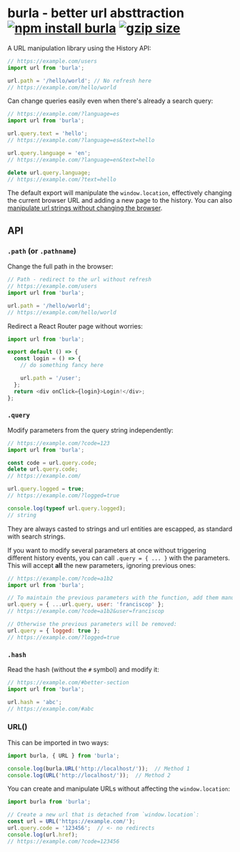 # burla - better url absttraction [![npm install burla](https://img.shields.io/badge/npm%20install-burla-blue.svg)](https://www.npmjs.com/package/burla) [![gzip size](https://img.badgesize.io/franciscop/burla/master/index.min.js.svg?compression=gzip)](https://github.com/franciscop/burla/blob/master/index.min.js)

A URL manipulation library using the History API:

```js
// https://example.com/users
import url from 'burla';

url.path = '/hello/world'; // No refresh here
// https://example.com/hello/world
```

Can change queries easily even when there's already a search query:

```js
// https://example.com/?language=es
import url from 'burla';

url.query.text = 'hello';
// https://example.com/?language=es&text=hello

url.query.language = 'en';
// https://example.com/?language=en&text=hello

delete url.query.language;
// https://example.com/?text=hello
```

The default export will manipulate the `window.location`, effectively changing the current browser URL and adding a new page to the history. You can also [manipulate url strings without changing the browser](#manipulate-local-urls).



## API

### `.path` (or `.pathname`)

Change the full path in the browser:

```js
// Path - redirect to the url without refresh
// https://example.com/users
import url from 'burla';

url.path = '/hello/world';
// https://example.com/hello/world
```

Redirect a React Router page without worries:

```js
import url from 'burla';

export default () => {
  const login = () => {
    // do something fancy here

    url.path = '/user';
  };
  return <div onClick={login}>Login!</div>;
};
```


### `.query`

Modify parameters from the query string independently:

```js
// https://example.com/?code=123
import url from 'burla';

const code = url.query.code;
delete url.query.code;
// https://example.com/

url.query.logged = true;
// https://example.com/?logged=true

console.log(typeof url.query.logged);
// string
```

They are always casted to strings and url entities are escapped, as standard with search strings.

If you want to modify several parameters at once without triggering different history events, you can call `.query = { ... }` with the parameters. This will accept **all** the new parameters, ignoring previous ones:

```js
// https://example.com/?code=a1b2
import url from 'burla';

// To maintain the previous parameters with the function, add them manually:
url.query = { ...url.query, user: 'franciscop' };
// https://example.com/?code=a1b2&user=franciscop

// Otherwise the previous parameters will be removed:
url.query = { logged: true };
// https://example.com/?logged=true
```



### `.hash`

Read the hash (without the `#` symbol) and modify it:

```js
// https://example.com/#better-section
import url from 'burla';

url.hash = 'abc';
// https://example.com/#abc
```



### URL()

This can be imported in two ways:

```js
import burla, { URL } from 'burla';

console.log(burla.URL('http://localhost/'));  // Method 1
console.log(URL('http://localhost/'));  // Method 2
```

You can create and manipulate URLs without affecting the `window.location`:

```js
import burla from 'burla';

// Create a new url that is detached from `window.location`:
const url = URL('https://example.com/');
url.query.code = '123456';  // <- no redirects
console.log(url.href);
// https://example.com/?code=123456
```
